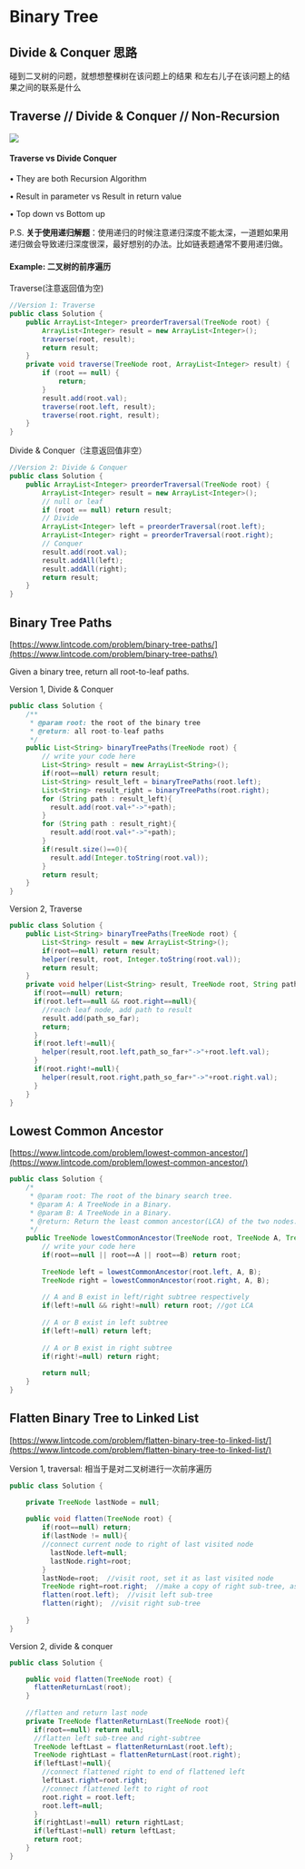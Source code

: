 # Binary Tree

## Divide & Conquer 思路

碰到二叉树的问题，就想想整棵树在该问题上的结果和左右儿子在该问题上的结果之间的联系是什么



## Traverse // Divide & Conquer // Non-Recursion

![](../.gitbook/assets/image.png)

####  Traverse vs Divide Conquer

• They are both Recursion Algorithm

• Result in parameter vs Result in return value

• Top down vs Bottom up



P.S. **关于使用递归解题**：使用递归的时候注意递归深度不能太深，一道题如果用递归做会导致递归深度很深，最好想别的办法。比如链表题通常不要用递归做。



#### Example: 二叉树的前序遍历

Traverse\(注意返回值为空\)

```java
//Version 1: Traverse
public class Solution {
    public ArrayList<Integer> preorderTraversal(TreeNode root) {
        ArrayList<Integer> result = new ArrayList<Integer>();
        traverse(root, result);
        return result;
    }
    private void traverse(TreeNode root, ArrayList<Integer> result) {
        if (root == null) {
            return;
        }
        result.add(root.val);
        traverse(root.left, result);
        traverse(root.right, result);
    }
}
```

Divide & Conquer（注意返回值非空）

```java
//Version 2: Divide & Conquer
public class Solution {
    public ArrayList<Integer> preorderTraversal(TreeNode root) {
        ArrayList<Integer> result = new ArrayList<Integer>();
        // null or leaf
        if (root == null) return result;
        // Divide
        ArrayList<Integer> left = preorderTraversal(root.left);
        ArrayList<Integer> right = preorderTraversal(root.right);
        // Conquer
        result.add(root.val);
        result.addAll(left);
        result.addAll(right);
        return result;
    }
}
```



## Binary Tree Paths

[https://www.lintcode.com/problem/binary-tree-paths/](https://www.lintcode.com/problem/binary-tree-paths/)

 Given a binary tree, return all root-to-leaf paths.

Version 1, Divide & Conquer

```java
public class Solution {
    /**
     * @param root: the root of the binary tree
     * @return: all root-to-leaf paths
     */
    public List<String> binaryTreePaths(TreeNode root) {
        // write your code here
        List<String> result = new ArrayList<String>();
        if(root==null) return result;
        List<String> result_left = binaryTreePaths(root.left);
        List<String> result_right = binaryTreePaths(root.right);
        for (String path : result_left){
          result.add(root.val+"->"+path);
        }
        for (String path : result_right){
          result.add(root.val+"->"+path);
        }
        if(result.size()==0){
          result.add(Integer.toString(root.val));
        }
        return result;
    }
}
```

Version 2, Traverse

```java
public class Solution {
    public List<String> binaryTreePaths(TreeNode root) {
        List<String> result = new ArrayList<String>();
        if(root==null) return result;
        helper(result, root, Integer.toString(root.val));
        return result;
    }
    private void helper(List<String> result, TreeNode root, String path_so_far){
      if(root==null) return;
      if(root.left==null && root.right==null){
        //reach leaf node, add path to result
        result.add(path_so_far);
        return;
      }
      if(root.left!=null){
        helper(result,root.left,path_so_far+"->"+root.left.val);
      }
      if(root.right!=null){
        helper(result,root.right,path_so_far+"->"+root.right.val);
      }
    }
}
```

## Lowest Common Ancestor

[https://www.lintcode.com/problem/lowest-common-ancestor/](https://www.lintcode.com/problem/lowest-common-ancestor/)

```java
public class Solution {
    /*
     * @param root: The root of the binary search tree.
     * @param A: A TreeNode in a Binary.
     * @param B: A TreeNode in a Binary.
     * @return: Return the least common ancestor(LCA) of the two nodes.
     */
    public TreeNode lowestCommonAncestor(TreeNode root, TreeNode A, TreeNode B) {
        // write your code here
        if(root==null || root==A || root==B) return root;
        
        TreeNode left = lowestCommonAncestor(root.left, A, B);
        TreeNode right = lowestCommonAncestor(root.right, A, B);
        
        // A and B exist in left/right subtree respectively
        if(left!=null && right!=null) return root; //got LCA
        
        // A or B exist in left subtree
        if(left!=null) return left;
        
        // A or B exist in right subtree
        if(right!=null) return right;
        
        return null;
    }
}
```

##  Flatten Binary Tree to Linked List

[https://www.lintcode.com/problem/flatten-binary-tree-to-linked-list/](https://www.lintcode.com/problem/flatten-binary-tree-to-linked-list/)

Version 1, traversal: 相当于是对二叉树进行一次前序遍历

```java
public class Solution {

    private TreeNode lastNode = null;
     
    public void flatten(TreeNode root) {
        if(root==null) return;
        if(lastNode != null){
        //connect current node to right of last visited node
          lastNode.left=null;
          lastNode.right=root;
        }
        lastNode=root;  //visit root, set it as last visited node
        TreeNode right=root.right;  //make a copy of right sub-tree, as root.right will be modified when flattening left sub-tree
        flatten(root.left);  //visit left sub-tree
        flatten(right);  //visit right sub-tree
        
    }
}
```

Version 2, divide & conquer

```java
public class Solution {

    public void flatten(TreeNode root) {
      flattenReturnLast(root);
    }
  
    //flatten and return last node
    private TreeNode flattenReturnLast(TreeNode root){
      if(root==null) return null;
      //flatten left sub-tree and right-subtree
      TreeNode leftLast = flattenReturnLast(root.left);
      TreeNode rightLast = flattenReturnLast(root.right);
      if(leftLast!=null){
        //connect flattened right to end of flattened left
        leftLast.right=root.right;
        //connect flattened left to right of root
        root.right = root.left;
        root.left=null;
      }
      if(rightLast!=null) return rightLast;
      if(leftLast!=null) return leftLast;
      return root;
    }
}
```



